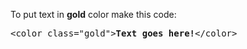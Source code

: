 To put text in <b>gold</b> color make this code:
<pre>&lt;color class="gold"&gt;<b>Text goes here!</b>&lt;/color&gt;</pre>

